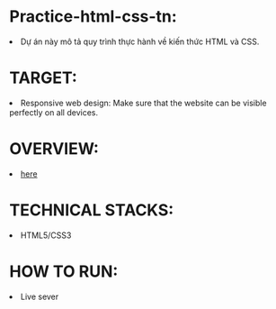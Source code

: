 # Practice-html-css-tn:

<li>Dự án này mô tả quy trình thực hành về kiến ​​thức HTML và CSS.</li>

# TARGET:
<li>Responsive web design: Make sure that the website can be visible perfectly on all devices.</li>

# OVERVIEW:
 <li><a href="https://www.figma.com/design/FYbdpmNZWa2WlkghhSUHD8/Practice-html-css-tn?node-id=0-463&t=LGs3UNyQw4Ulas8v-0"> here </a></li> 

# TECHNICAL STACKS:
<li>HTML5/CSS3</li> 

# HOW TO RUN:
<li>Live sever</li>
